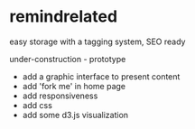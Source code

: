 remindrelated
=============

easy storage with a tagging system, SEO ready

under-construction - prototype

* add a graphic interface to present content
* add 'fork me' in home page 
* add responsiveness
* add css
* add some d3.js visualization

